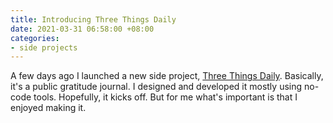 ```yaml
---
title: Introducing Three Things Daily
date: 2021-03-31 06:58:00 +08:00
categories:
- side projects
---
```


A few days ago I launched a new side project, [Three Things Daily](https://threethingsdaily.xyz). Basically, it's a public gratitude journal. I designed and developed it mostly using no-code tools. Hopefully, it kicks off. But for me what's important is that I enjoyed making it.